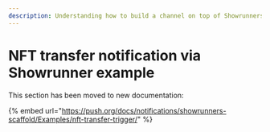 ```yaml
---
description: Understanding how to build a channel on top of Showrunners for your own use.
---
```


# NFT transfer notification via Showrunner example

This section has been moved to new documentation:

{% embed url="https://push.org/docs/notifications/showrunners-scaffold/Examples/nft-transfer-trigger/" %}
